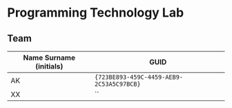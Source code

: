# Programming Technology Lab
## Team

| Name Surname (initials) | GUID                                     |
| ----------------------- | ---------------------------------------- |
| AK                      | `{723BE893-459C-4459-AEB9-2C53A5C97BCB}` |
| XX                      | `` |
